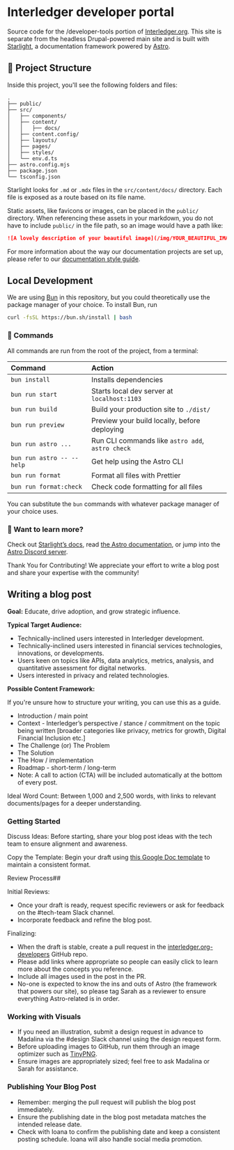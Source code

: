 # Interledger developer portal

Source code for the /developer-tools portion of [Interledger.org](https://interledger.org/). This site is separate from the headless Drupal-powered main site and is built with [Starlight](https://starlight.astro.build/), a documentation framework powered by [Astro](https://astro.build/).

## 🚀 Project Structure

Inside this project, you'll see the following folders and files:

```
.
├── public/
├── src/
│   ├── components/
│   ├── content/
│   │   ├── docs/
│   ├── content.config/
│   ├── layouts/
│   ├── pages/
│   ├── styles/
│   └── env.d.ts
├── astro.config.mjs
├── package.json
└── tsconfig.json
```

Starlight looks for `.md` or `.mdx` files in the `src/content/docs/` directory. Each file is exposed as a route based on its file name.

Static assets, like favicons or images, can be placed in the `public/` directory. When referencing these assets in your markdown, you do not have to include `public/` in the file path, so an image would have a path like:

```md
![A lovely description of your beautiful image](/img/YOUR_BEAUTIFUL_IMAGE.png)
```

For more information about the way our documentation projects are set up, please refer to our [documentation style guide](https://interledger.tech/#docs-site-building).

## Local Development

We are using [Bun](https://bun.sh/) in this repository, but you could theoretically use the package manager of your choice. To install Bun, run

```sh
curl -fsSL https://bun.sh/install | bash
```

### 🧞 Commands

All commands are run from the root of the project, from a terminal:

| Command                   | Action                                           |
| :------------------------ | :----------------------------------------------- |
| `bun install`             | Installs dependencies                            |
| `bun run start`           | Starts local dev server at `localhost:1103`      |
| `bun run build`           | Build your production site to `./dist/`          |
| `bun run preview`         | Preview your build locally, before deploying     |
| `bun run astro ...`       | Run CLI commands like `astro add`, `astro check` |
| `bun run astro -- --help` | Get help using the Astro CLI                     |
| `bun run format`          | Format all files with Prettier                   |
| `bun run format:check`    | Check code formatting for all files                   |

You can substitute the `bun` commands with whatever package manager of your choice uses.

### 👀 Want to learn more?

Check out [Starlight’s docs](https://starlight.astro.build/), read [the Astro documentation](https://docs.astro.build), or jump into the [Astro Discord server](https://astro.build/chat).

Thank You for Contributing! We appreciate your effort to write a blog post and share your expertise with the community!

## Writing a blog post

**Goal:** Educate, drive adoption, and grow strategic influence.

**Typical Target Audience:**

* Technically-inclined users interested in Interledger development.
* Technically-inclined users interested in financial services technologies, innovations, or developments.
* Users keen on topics like APIs, data analytics, metrics, analysis, and quantitative assessment for digital networks.
* Users interested in privacy and related technologies.

**Possible Content Framework:**

If you're unsure how to structure your writing, you can use this as a guide.

* Introduction / main point
* Context - Interledger’s perspective / stance / commitment on the topic being written [broader categories like privacy, metrics for growth, Digital Financial Inclusion etc.]
* The Challenge (or) The Problem
* The Solution
* The How / implementation
* Roadmap - short-term / long-term
* Note: A call to action (CTA) will be included automatically at the bottom of every post.

Ideal Word Count: Between 1,000 and 2,500 words, with links to relevant documents/pages for a deeper understanding.

### Getting Started

Discuss Ideas: Before starting, share your blog post ideas with the tech team to ensure alignment and awareness.

Copy the Template: Begin your draft using [this Google Doc template](https://docs.google.com/document/d/1L7vzsYORg9xmf72ljTdmyekpq2vJ7eQZ9atM2uAXgUM/edit?usp=sharing) to maintain a consistent format.

Review Process## 

Initial Reviews:

* Once your draft is ready, request specific reviewers or ask for feedback on the #tech-team Slack channel.
* Incorporate feedback and refine the blog post.

Finalizing:

* When the draft is stable, create a pull request in the [interledger.org-developers](https://github.com/interledger/interledger.org-developers) GitHub repo.
* Please add links where appropriate so people can easily click to learn more about the concepts you reference.
* Include all images used in the post in the PR.
* No-one is expected to know the ins and outs of Astro (the framework that powers our site), so please tag Sarah as a reviewer to ensure everything Astro-related is in order.

### Working with Visuals 

* If you need an illustration, submit a design request in advance to Madalina via the #design Slack channel using the design request form.
* Before uploading images to GitHub, run them through an image optimizer such as [TinyPNG](https://tinypng.com/).
* Ensure images are appropriately sized; feel free to ask Madalina or Sarah for assistance.

### Publishing Your Blog Post

* Remember: merging the pull request will publish the blog post immediately.
* Ensure the publishing date in the blog post metadata matches the intended release date.
* Check with Ioana to confirm the publishing date and keep a consistent posting schedule. Ioana will also handle social media promotion.
